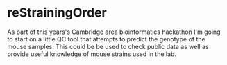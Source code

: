 # reStrainingOrder
As part of this years's Cambridge area bioinformatics hackathon I'm going to start on a little QC tool that attempts to predict the genotype of the mouse samples. This could be be used to check public data as well as provide useful knowledge of mouse strains used in the lab.
